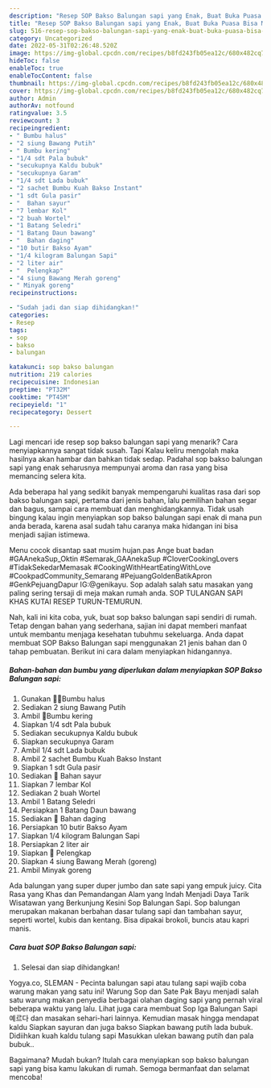 ```yaml
---
description: "Resep SOP Bakso Balungan sapi yang Enak, Buat Buka Puasa Bisa Manjain Lidah"
title: "Resep SOP Bakso Balungan sapi yang Enak, Buat Buka Puasa Bisa Manjain Lidah"
slug: 516-resep-sop-bakso-balungan-sapi-yang-enak-buat-buka-puasa-bisa-manjain-lidah
category: Uncategorized
date: 2022-05-31T02:26:48.520Z
image: https://img-global.cpcdn.com/recipes/b8fd243fb05ea12c/680x482cq70/sop-bakso-balungan-sapi-foto-resep-utama.jpg
hideToc: false
enableToc: true
enableTocContent: false
thumbnail: https://img-global.cpcdn.com/recipes/b8fd243fb05ea12c/680x482cq70/sop-bakso-balungan-sapi-foto-resep-utama.jpg
cover: https://img-global.cpcdn.com/recipes/b8fd243fb05ea12c/680x482cq70/sop-bakso-balungan-sapi-foto-resep-utama.jpg
author: Admin
authorAv: notfound
ratingvalue: 3.5
reviewcount: 3
recipeingredient:
- " Bumbu halus"
- "2 siung Bawang Putih"
- " Bumbu kering"
- "1/4 sdt Pala bubuk"
- "secukupnya Kaldu bubuk"
- "secukupnya Garam"
- "1/4 sdt Lada bubuk"
- "2 sachet Bumbu Kuah Bakso Instant"
- "1 sdt Gula pasir"
- "  Bahan sayur"
- "7 lembar Kol"
- "2 buah Wortel"
- "1 Batang Seledri"
- "1 Batang Daun bawang"
- "  Bahan daging"
- "10 butir Bakso Ayam"
- "1/4 kilogram Balungan Sapi"
- "2 liter air"
- "  Pelengkap"
- "4 siung Bawang Merah goreng"
- " Minyak goreng"
recipeinstructions:

- "Sudah jadi dan siap dihidangkan!"
categories:
- Resep
tags:
- sop
- bakso
- balungan

katakunci: sop bakso balungan 
nutrition: 219 calories
recipecuisine: Indonesian
preptime: "PT32M"
cooktime: "PT45M"
recipeyield: "1"
recipecategory: Dessert

---
```



Lagi mencari ide resep sop bakso balungan sapi yang menarik? Cara menyiapkannya sangat tidak susah. Tapi Kalau keliru mengolah maka hasilnya akan hambar dan bahkan tidak sedap. Padahal sop bakso balungan sapi yang enak seharusnya mempunyai aroma dan rasa yang bisa memancing selera kita.


Ada beberapa hal yang sedikit banyak mempengaruhi kualitas rasa dari sop bakso balungan sapi, pertama dari jenis bahan, lalu pemilihan bahan segar dan bagus, sampai cara membuat dan menghidangkannya. Tidak usah bingung kalau ingin menyiapkan sop bakso balungan sapi enak di mana pun anda berada, karena asal sudah tahu caranya maka hidangan ini bisa menjadi sajian istimewa.

Menu cocok disantap saat musim hujan.pas Ange buat badan #GAAnekaSup_Oktin #Semarak_GAAnekaSup #CloverCookingLovers #TidakSekedarMemasak #CookingWithHeartEatingWithLove #CookpadCommunity_Semarang #PejuangGoldenBatikApron #GenkPejuangDapur IG:@genikayu. Sop adalah salah satu masakan yang paling sering tersaji di meja makan rumah anda. SOP TULANGAN SAPI KHAS KUTAI RESEP TURUN-TEMURUN.


Nah, kali ini kita coba, yuk, buat sop bakso balungan sapi sendiri di rumah. Tetap dengan bahan yang sederhana, sajian ini dapat memberi manfaat untuk membantu menjaga kesehatan tubuhmu sekeluarga. Anda dapat membuat SOP Bakso Balungan sapi menggunakan 21 jenis bahan dan 0 tahap pembuatan. Berikut ini cara dalam menyiapkan hidangannya.

<!--inarticleads1-->

##### Bahan-bahan dan bumbu yang diperlukan dalam menyiapkan SOP Bakso Balungan sapi:

1. Gunakan  🧄🧅Bumbu halus
1. Sediakan 2 siung Bawang Putih
1. Ambil  🧂Bumbu kering
1. Siapkan 1/4 sdt Pala bubuk
1. Sediakan secukupnya Kaldu bubuk
1. Siapkan secukupnya Garam
1. Ambil 1/4 sdt Lada bubuk
1. Ambil 2 sachet Bumbu Kuah Bakso Instant
1. Siapkan 1 sdt Gula pasir
1. Sediakan  🥕 Bahan sayur
1. Siapkan 7 lembar Kol
1. Sediakan 2 buah Wortel
1. Ambil 1 Batang Seledri
1. Persiapkan 1 Batang Daun bawang
1. Sediakan  🥩 Bahan daging
1. Persiapkan 10 butir Bakso Ayam
1. Siapkan 1/4 kilogram Balungan Sapi
1. Persiapkan 2 liter air
1. Siapkan  🧅 Pelengkap
1. Siapkan 4 siung Bawang Merah (goreng)
1. Ambil  Minyak goreng


Ada balungan yang super duper jumbo dan sate sapi yang empuk juicy. Cita Rasa yang Khas dan Pemandangan Alam yang Indah Menjadi Daya Tarik Wisatawan yang Berkunjung Kesini Sop Balungan Sapi. Sop balungan merupakan makanan berbahan dasar tulang sapi dan tambahan sayur, seperti wortel, kubis dan kentang. Bisa dipakai brokoli, buncis atau kapri manis. 

<!--inarticleads2-->

##### Cara buat SOP Bakso Balungan sapi:


1. Selesai dan siap dihidangkan!

Yogya.co, SLEMAN - Pecinta balungan sapi atau tulang sapi wajib coba warung makan yang satu ini! Warung Sop dan Sate Pak Bayu menjadi salah satu warung makan penyedia berbagai olahan daging sapi yang pernah viral beberapa waktu yang lalu. Lihat juga cara membuat Sop Iga Balungan Sapi 예르다 dan masakan sehari-hari lainnya. Kemudian masak hingga mendapat kaldu Siapkan sayuran dan juga bakso Siapkan bawang putih lada bubuk. Didiihkan kuah kaldu tulang sapi Masukkan ulekan bawang putih dan pala bubuk.. 

Bagaimana? Mudah bukan? Itulah cara menyiapkan sop bakso balungan sapi yang bisa kamu lakukan di rumah. Semoga bermanfaat dan selamat mencoba!
